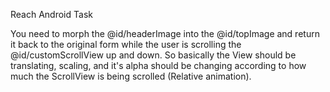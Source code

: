 Reach Android Task

You need to morph the @id/headerImage into the @id/topImage and return it back to the original form while the user is scrolling the @id/customScrollView up and down.
So basically the View should be translating, scaling, and it's alpha should be changing according to how much the ScrollView is being scrolled (Relative animation).